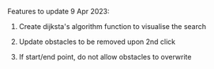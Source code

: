 Features to update 9 Apr 2023: 
1. Create dijksta's algorithm function to visualise the search

2. Update obstacles to be removed upon 2nd click 

3. If start/end point, do not allow obstacles to overwrite
